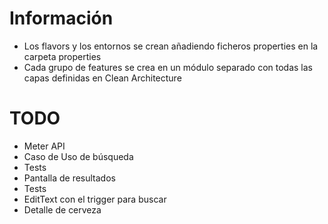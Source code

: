# Información
- Los flavors y los entornos se crean añadiendo ficheros properties en la carpeta properties
- Cada grupo de features se crea en un módulo separado con todas las capas definidas en Clean Architecture

# TODO
- Meter API
- Caso de Uso de búsqueda
- Tests
- Pantalla de resultados
- Tests
- EditText con el trigger para buscar
- Detalle de cerveza